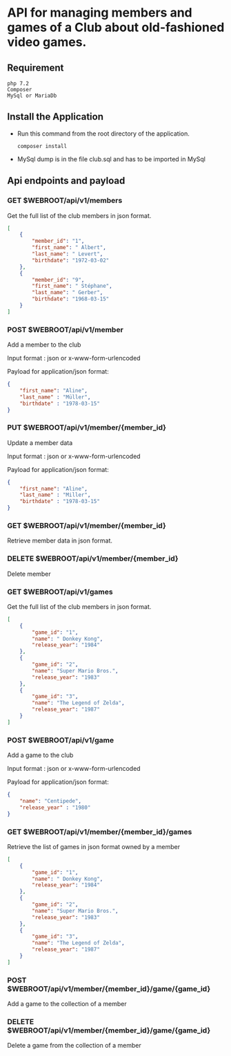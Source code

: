 # API for managing members and games of a Club about old-fashioned video games.

## Requirement

    php 7.2
    Composer
    MySql or MariaDb
## Install the Application

* Run this command from the root directory of the application.

      composer install
* MySql dump is in the file club.sql and has to be imported in MySql

## Api endpoints and payload

### GET $WEBROOT/api/v1/members
Get the full list of the club members in json format.

```json
[
    {
        "member_id": "1",
        "first_name": " Albert",
        "last_name": " Levert",
        "birthdate": "1972-03-02"
    },
    {
        "member_id": "9",
        "first_name": " Stéphane",
        "last_name": " Gerber",
        "birthdate": "1968-03-15"
    }
]
```
### POST $WEBROOT/api/v1/member
Add a member to the club

Input format : json or x-www-form-urlencoded

Payload for application/json format: 
```json
{
	"first_name": "Aline",
	"last_name" : "Müller",
	"birthdate" : "1978-03-15"
}
```

### PUT $WEBROOT/api/v1/member/{member_id}
Update a member data

Input format : json or x-www-form-urlencoded

Payload for application/json format: 
```json
{
	"first_name": "Aline",
	"last_name" : "Miller",
	"birthdate" : "1978-03-15"
}
```

### GET $WEBROOT/api/v1/member/{member_id}
Retrieve member data in json format.

### DELETE $WEBROOT/api/v1/member/{member_id}
Delete member

### GET $WEBROOT/api/v1/games
Get the full list of the club members in json format.
```json
[
    {
        "game_id": "1",
        "name": " Donkey Kong",
        "release_year": "1984"
    },
    {
        "game_id": "2",
        "name": "Super Mario Bros.",
        "release_year": "1983"
    },
    {
        "game_id": "3",
        "name": "The Legend of Zelda",
        "release_year": "1987"
    }
]
```

### POST $WEBROOT/api/v1/game
Add a game to the club

Input format : json or x-www-form-urlencoded

Payload for application/json format: 
```json
{
	"name": "Centipede",
	"release_year" : "1980"
}
```



### GET $WEBROOT/api/v1/member/{member_id}/games
Retrieve the list of games in json format owned by a member
```json
[
    {
        "game_id": "1",
        "name": " Donkey Kong",
        "release_year": "1984"
    },
    {
        "game_id": "2",
        "name": "Super Mario Bros.",
        "release_year": "1983"
    },
    {
        "game_id": "3",
        "name": "The Legend of Zelda",
        "release_year": "1987"
    }
]
```

### POST $WEBROOT/api/v1/member/{member_id}/game/{game_id}
Add a game to the collection of a member

### DELETE $WEBROOT/api/v1/member/{member_id}/game/{game_id}
Delete a game from the collection of a member




